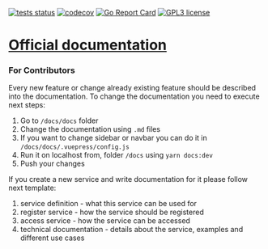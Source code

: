 [![tests status](https://github.com/go-gorm/gorm/workflows/tests/badge.svg?branch=master "test status")](https://github.com/coretrix/hitrix/actions)
[![codecov](https://codecov.io/gh/coretrix/hitrix/branch/main/graph/badge.svg)](https://codecov.io/gh/coretrix/hitrix)
[![Go Report Card](https://goreportcard.com/badge/github.com/coretrix/hitrix)](https://goreportcard.com/report/github.com/coretrix/hitrix)
[![GPL3 license](https://img.shields.io/badge/license-GPL3-brightgreen.svg)](https://opensource.org/licenses/GPL-3.0)

# [Official documentation](https://coretrix.github.io/hitrix/)

### For Contributors
Every new feature or change already existing feature should be described into the documentation.
To change the documentation you need to execute next steps:

1. Go to `/docs/docs` folder
2. Change the documentation using `.md` files
3. If you want to change sidebar or navbar you can do it in `/docs/docs/.vuepress/config.js`
4. Run it on localhost from, folder `/docs` using `yarn docs:dev`
5. Push your changes

If you create a new service and write documentation for it please follow next template:
1. service definition - what this service can be used for
2. register service - how the service should be registered
3. access service - how the service can be accessed
4. technical documentation - details about the service, examples and different use cases